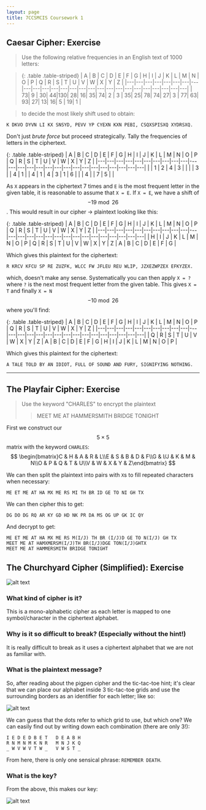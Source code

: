 ```yaml
---
layout: page
title: 7CCSMCIS Coursework 1
---
```


## Caesar Cipher: Exercise

>Use the following relative frequencies in an English text of 1000 letters:

>{: .table .table-striped}
| A | B | C | D | E | F | G | H | I | J | K | L | M | N | O | P | Q | R | S | T | U | V | W | X | Y | Z |
|---|---|---|---|---|---|---|---|---|---|---|---|---|---|---|---|---|---|---|---|---|---|---|---|---|---|
| 73| 9 | 30| 44|130| 28| 16| 35| 74| 2 | 3 | 35| 25| 78| 74| 27| 3 | 77| 63| 93| 27| 13| 16| 5 | 19| 1 |

>to decide the most likely shift used to obtain:
```
K DKVO DYVN LI KX SNSYD, PEVV YP CYEXN KXN PEBI, CSQXSPISXQ XYDRSXQ.
```
Don't just *brute force* but proceed strategically. Tally the frequencies of letters in the ciphertext.

{: .table .table-striped}
| A | B | C | D | E | F | G | H | I | J | K | L | M | N | O | P | Q | R | S | T | U | V | W | X | Y | Z |
|---|---|---|---|---|---|---|---|---|---|---|---|---|---|---|---|---|---|---|---|---|---|---|---|---|---|
|   | 1 | 2 | 4 | 3 |   |   |   | 3 |   | 4 | 1 |   | 4 | 1 | 4 | 3 | 1 | 6 |   |   | 4 |   | 7 | 5 |   |

As `X` appears in the ciphertext 7 times and `E` is the most frequent letter in the given table, it is reasonable to assume that `X = E`. If `X = E`, we have a shift of $$-19 \bmod 26$$. This would result in our cipher -> plaintext looking like this:

{: .table .table-striped}
| A | B | C | D | E | F | G | H | I | J | K | L | M | N | O | P | Q | R | S | T | U | V | W | X | Y | Z |
|---|---|---|---|---|---|---|---|---|---|---|---|---|---|---|---|---|---|---|---|---|---|---|---|---|---|
| H | I | J | K | L | M | N | O | P | Q | R | S | T | U | V | W | X | Y | Z | A | B | C | D | E | F | G |

Which gives this plaintext for the ciphertext:
```
R KRCV KFCU SP RE ZUZFK, WLCC FW JFLEU REU WLIP, JZXEZWPZEX EFKYZEX.
```
which, doesn't make any sense. Systematically you can then apply `X = ?` where `?` is the next most frequent letter from the given table. This gives `X = T` and finally `X = N` $$-10 \bmod 26$$ where you'll find:

{: .table .table-striped}
| A | B | C | D | E | F | G | H | I | J | K | L | M | N | O | P | Q | R | S | T | U | V | W | X | Y | Z |
|---|---|---|---|---|---|---|---|---|---|---|---|---|---|---|---|---|---|---|---|---|---|---|---|---|---|
| Q | R | S | T | U | V | W | X | Y | Z | A | B | C | D | E | F | G | H | I | J | K | L | M | N | O | P |

Which gives this plaintext for the ciphertext:
```
A TALE TOLD BY AN IDIOT, FULL OF SOUND AND FURY, SIGNIFYING NOTHING.
```

----

## The Playfair Cipher: Exercise

> Use the keyword "CHARLES" to encrypt the plaintext
>> MEET ME AT HAMMERSMITH BRIDGE TONIGHT

First we construct our $$5 \times 5$$ matrix with the keyword `CHARLES`:
$$
\begin{bmatrix}C & H & A & R & L\\E & S & B & D & F\\G & I/J & K & M & N\\O & P & Q & T & U\\V & W & X & Y & Z\end{bmatrix}
$$


We can then split the plaintext into pairs with `X`s to fill repeated characters when necessary:
```
ME ET ME AT HA MX ME RS MI TH BR ID GE TO NI GH TX
```
We can then cipher this to get:
```
DG DO DG RQ AR KY GD HD NK PR DA MS OG UP GK IC QY
```

And decrypt to get:
```
ME ET ME AT HA MX ME RS M(I/J) TH BR (I/J)D GE TO N(I/J) GH TX
MEET ME AT HAMXMERSM(I/J)TH BR(I/J)DGE TON(I/J)GHTX
MEET ME AT HAMMERSMITH BRIDGE TONIGHT
```

## The Churchyard Cipher (Simplified): Exercise

![alt text](https://docs.google.com/drawings/d/1Q46jjvIEIVu7e_gUorw3IS-b4B6nONyRHOLP2FA6dLc/pub?w=960&h=100 "Churchyard cipher question")

### What kind of cipher is it?

This is a mono-alphabetic cipher as each letter is mapped to one symbol/character in the ciphertext alphabet.

### Why is it so difficult to break? (Especially without the hint!)

It is really difficult to break as it uses a ciphertext alphabet that we are not as familiar with.

### What is the plaintext message?

So, after reading about the pigpen cipher and the tic-tac-toe hint; it's clear that we can place our alphabet inside 3 tic-tac-toe grids and use the surrounding borders as an identifier for each letter; like so:

![alt text](https://docs.google.com/drawings/d/1s8gjJIfxvfbyOEAxWH34FqJ2PFMKCs5aJcHD1YW1pgA/pub?w=960&h=282 "Churchyard cipher intermediate key")


We can guess that the dots refer to which grid to use, but which one? We can easily find out by writing down each combination (there are only 3!):

```
I E D E D B E T   D E A B H
R N M N M K N R   M N J K Q
_ W V W V T W _   V W S T _
```

From here, there is only one sensical phrase: `REMEMBER DEATH`.


### What is the key?

From the above, this makes our key:

![alt text](https://docs.google.com/drawings/d/1TMZ6_K5cHtGatu4Md_Vhtitvd8vo8PDzXRtUg4BhJVg/pub?w=960&h=282 "Churchyard Cipher complete key")

<script src='https://cdn.mathjax.org/mathjax/latest/MathJax.js?config=TeX-AMS-MML_HTMLorMML'></script>
